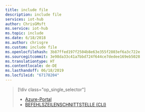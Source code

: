 ```yaml
---
title: include file
description: include file
services: iot-hub
author: ChrisGMsft
ms.service: iot-hub
ms.topic: include
ms.date: 6/18/2018
ms.author: chrisgre
ms.custom: include file
ms.openlocfilehash: 3b87ffed197f2504b8e63e355f2803ef6a3c722e
ms.sourcegitcommit: 3e98da33c41a7bbd724f644ce7dedee169eb5028
ms.translationtype: HT
ms.contentlocale: de-DE
ms.lasthandoff: 06/18/2019
ms.locfileid: "67178204"
---
```

> [!div class="op_single_selector"]
> * [Azure-Portal](../articles/iot-hub/iot-hub-auto-device-config.md)
> * [BEFEHLSZEILENSCHNITTSTELLE (CLI)](../articles/iot-hub/iot-hub-auto-device-config-cli.md)

